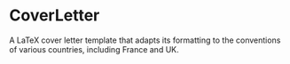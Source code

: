 # CoverLetter
A LaTeX cover letter template that adapts its formatting to the conventions of various countries, including France and UK.
